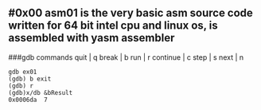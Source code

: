 #0x00
asm01 is the very basic asm source code written for 64 bit intel cpu and linux os, is assembled with yasm assembler
---
###gdb commands
quit | q
break | b
run | r
continue | c
step | s
next | n

```
gdb ex01
(gdb) b exit
(gdb) r
(gdb)x/db &bResult
0x0006da  7

```

